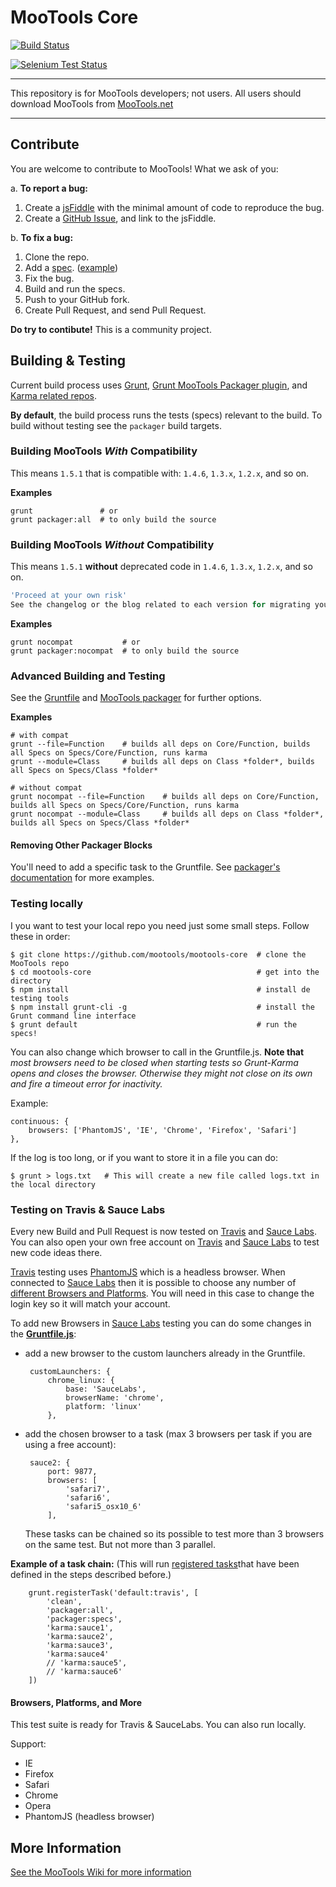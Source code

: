 # MooTools Core

[![Build Status](https://travis-ci.org/mootools/mootools-core.png?branch=master)](https://travis-ci.org/mootools/mootools-core)

[![Selenium Test Status](https://saucelabs.com/browser-matrix/MooTools-Core.svg)](https://saucelabs.com/u/MooTools-Core)

---

This repository is for MooTools developers; not users.
All users should download MooTools from [MooTools.net](http://mootools.net/download "Download MooTools")

---
## Contribute

You are welcome to contribute to MooTools! What we ask of you:

a. __To report a bug:__

   1. Create a [jsFiddle](http://jsfiddle.net/) with the minimal amount of code to reproduce the bug.
   2. Create a [GitHub Issue](https://github.com/mootools/mootools-core/issues), and link to the jsFiddle.

b. __To fix a bug:__

   1. Clone the repo.
   2. Add a [spec](http://jasmine.github.io/1.3/introduction.html). ([example](http://jsfiddle.net/q7RgN/))
   3. Fix the bug.
   4. Build and run the specs.
   5. Push to your GitHub fork.
   6. Create Pull Request, and send Pull Request.


__Do try to contibute!__ This is a community project.


## Building & Testing

Current build process uses [Grunt](http://github.com/gruntjs), [Grunt MooTools Packager plugin](https://github.com/ibolmo/grunt-packager), and [Karma related repos](http://github.com/karma-runner/grunt-karma).

**By default**, the build process runs the tests (specs) relevant to the build. To build without testing see the `packager` build targets.

### Building MooTools _With_ Compatibility
This means `1.5.1` that is compatible with: `1.4.6`, `1.3.x`, `1.2.x`, and so on.

**Examples**

	grunt               # or
	grunt packager:all  # to only build the source

### Building MooTools _Without_ Compatibility
This means `1.5.1` **without** deprecated code in `1.4.6`, `1.3.x`, `1.2.x`, and so on.

``` js
'Proceed at your own risk'
See the changelog or the blog related to each version for migrating your code.
```

**Examples**

	grunt nocompat           # or
	grunt packager:nocompat  # to only build the source


### Advanced Building and Testing
See the [Gruntfile](https://github.com/mootools/mootools-core/blob/master/Gruntfile.js) and [MooTools packager](https://github.com/ibolmo/grunt-mootools-packager) for further options.

**Examples**

	# with compat
	grunt --file=Function    # builds all deps on Core/Function, builds all Specs on Specs/Core/Function, runs karma
	grunt --module=Class     # builds all deps on Class *folder*, builds all Specs on Specs/Class *folder*

	# without compat
	grunt nocompat --file=Function    # builds all deps on Core/Function, builds all Specs on Specs/Core/Function, runs karma
	grunt nocompat --module=Class     # builds all deps on Class *folder*, builds all Specs on Specs/Class *folder*

#### Removing Other Packager Blocks
You'll need to add a specific task to the Gruntfile. See [packager's documentation](https://github.com/ibolmo/grunt-mootools-packager) for more examples.

### Testing locally

I you want to test your local repo you need just some small steps. Follow these in order:

    $ git clone https://github.com/mootools/mootools-core  # clone the MooTools repo
    $ cd mootools-core                                     # get into the directory
    $ npm install                                          # install de testing tools
    $ npm install grunt-cli -g                             # install the Grunt command line interface
    $ grunt default                                        # run the specs!


You can also change which browser to call in the Gruntfile.js.
__Note that__ _most browsers need to be closed when starting tests so Grunt-Karma opens and closes the browser. Otherwise they might not close on its own and fire a timeout error for inactivity._

Example:

	continuous: {
		browsers: ['PhantomJS', 'IE', 'Chrome', 'Firefox', 'Safari']
	},

If the log is too long, or if you want to store it in a file you can do:

    $ grunt > logs.txt   # This will create a new file called logs.txt in the local directory

### Testing on Travis & Sauce Labs

Every new Build and Pull Request is now tested on [Travis](https://travis-ci.org/) and [Sauce Labs](https://saucelabs.com/). You can also open your own free account on [Travis](https://travis-ci.org/) and [Sauce Labs](https://saucelabs.com/) to test new code ideas there.

[Travis](https://travis-ci.org/) testing uses [PhantomJS](http://phantomjs.org/) which is a headless browser. When connected to [Sauce Labs](https://saucelabs.com/) then it is possible to choose any number of [different Browsers and Platforms](https://saucelabs.com/platforms). You will need in this case to change the login key so it will match your account.

To add new Browsers in [Sauce Labs](https://saucelabs.com/) testing you can do some changes in the __[Gruntfile.js](https://github.com/mootools/mootools-core/blob/master/Gruntfile.js)__:

 - add a new browser to the custom launchers already in the Gruntfile.

		customLaunchers: {
			chrome_linux: {
				base: 'SauceLabs',
				browserName: 'chrome',
				platform: 'linux'
			},


 - add the chosen browser to a task (max 3 browsers per task if you are using a free account):

		sauce2: {
			port: 9877,
			browsers: [
				'safari7',
				'safari6',
				'safari5_osx10_6'
			],

	These tasks can be chained so its possible to test more than 3 browsers on the same test. But not more than 3 parallel.

__Example of a task chain:__
(This will run [registered tasks](http://gruntjs.com/api/grunt.task)that have been defined in the steps described before.)

		grunt.registerTask('default:travis', [
			'clean',
			'packager:all',
			'packager:specs',
			'karma:sauce1',
			'karma:sauce2',
			'karma:sauce3',
			'karma:sauce4'
			// 'karma:sauce5',
			// 'karma:sauce6'
		])

#### Browsers, Platforms, and More

This test suite is ready for Travis & SauceLabs.
You can also run locally.

Support:

 - IE
 - Firefox
 - Safari
 - Chrome
 - Opera
 - PhantomJS (headless browser)

## More Information

[See the MooTools Wiki for more information](http://github.com/mootools/mootools-core/wikis)
